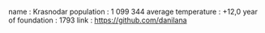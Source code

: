 name : Krasnodar
population : 1 099 344
average temperature : +12,0
year of foundation : 1793 
link : https://github.com/danilana
